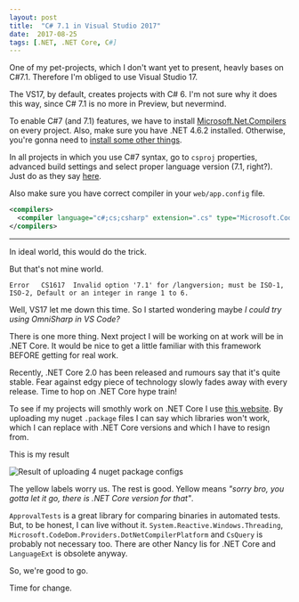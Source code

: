 ```yaml
---
layout: post
title:  "C# 7.1 in Visual Studio 2017"
date:  2017-08-25
tags: [.NET, .NET Core, C#]
---
```


One of my pet-projects, which I don't want yet to present, heavly bases on C#7.1. Therefore I'm obliged to use Visual Studio 17.

The VS17, by default, creates projects with C# 6. I'm not sure why it does this way, since C# 7.1 is no more in Preview, but nevermind.

To enable C#7  (and 7.1) features, we have to install [Microsoft.Net.Compilers](https://www.nuget.org/packages/Microsoft.Net.Compilers/) on every project. Also, make sure you have .NET 4.6.2 installed. Otherwise, you're gonna need to [install some other things](https://stackoverflow.com/a/42675652/864968).

In all projects in which you use C#7 syntax, go to `csproj` properties, advanced build settings and select proper language version (7.1, right?). Just do as they say [here](https://stackoverflow.com/questions/31868803/error-invalid-option-6-for-langversion-must-be-iso-1-iso-2-3-4-5-or-defa).

Also make sure you have correct compiler in your `web/app.config` file.

```xml
<compilers>
  <compiler language="c#;cs;csharp" extension=".cs" type="Microsoft.CodeDom.Providers.DotNetCompilerPlatform.CSharpCodeProvider, Microsoft.CodeDom.Providers.DotNetCompilerPlatform, Version=1.0.7.0, Culture=neutral, PublicKeyToken=31bf3856ad364e35" warningLevel="4" compilerOptions="/langversion:7 /nowarn:1659;1699;1701" />
</compilers>

```

---

In ideal world, this would do the trick.

But that's not mine world.

```
Error	CS1617	Invalid option '7.1' for /langversion; must be ISO-1, ISO-2, Default or an integer in range 1 to 6.
```



Well, VS17 let me down this time. So I started wondering maybe *I could try using OmniSharp in VS Code?* 

There is one more thing. Next project I will be working on at work will be in .NET Core. It would be nice to get a little familiar with this framework BEFORE getting for real work.

Recently, .NET Core 2.0 has been released and rumours say that it's quite stable. Fear against edgy piece of technology slowly fades away with every release. Time to hop on .NET Core hype train!

To see if my projects will smothly work on .NET Core I use [this website](https://icanhasdot.net/result). By uploading my nuget `.package` files I can say which libraries won't work, which I can replace with .NET Core versions and which I have to resign from.

This is my result

![Result of uploading 4 nuget package configs]({{site.url}}/static/img/posts/Porting-To-NetCore/i-can-has-dotnetcore.png)

The yellow labels worry us. The rest is good. Yellow means *"sorry bro, you gotta let it go, there is .NET Core version for that"*. 

`ApprovalTests` is a great library for comparing binaries in automated tests. But, to be honest, I can live without it. `System.Reactive.Windows.Threading`, `Microsoft.CodeDom.Providers.DotNetCompilerPlatform` and `CsQuery` is probably not necessary too. There are other Nancy lis for .NET Core and `LanguageExt` is obsolete anyway.

So, we're good to go.

Time for change.